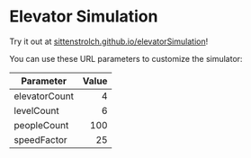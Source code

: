 # Elevator Simulation
Try it out at [sittenstrolch.github.io/elevatorSimulation](https://sittenstrolch.github.io/elevatorSimulation/?elevatorCount=2&levelCount=4&peopleCount=100&speedFactor=10)!

You can use these URL parameters to customize the simulator:

| Parameter      | Value |
| -------------- | -----:|
| elevatorCount  |     4 |
| levelCount     |     6 |
| peopleCount    |   100 |
| speedFactor    |    25 |
